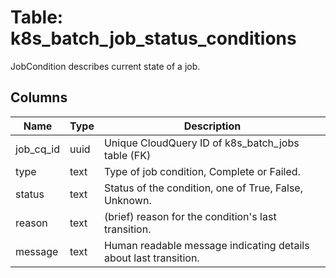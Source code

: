 
# Table: k8s_batch_job_status_conditions
JobCondition describes current state of a job.
## Columns
| Name        | Type           | Description  |
| ------------- | ------------- | -----  |
|job_cq_id|uuid|Unique CloudQuery ID of k8s_batch_jobs table (FK)|
|type|text|Type of job condition, Complete or Failed.|
|status|text|Status of the condition, one of True, False, Unknown.|
|reason|text|(brief) reason for the condition's last transition.|
|message|text|Human readable message indicating details about last transition.|
